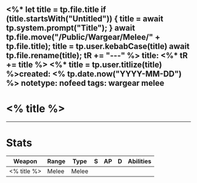 <%*
  let title = tp.file.title
  if (title.startsWith("Untitled")) {
    title = await tp.system.prompt("Title");
  }
  await tp.file.move("/Public/Wargear/Melee/" + tp.file.title);
  title = tp.user.kebabCase(title)
  await tp.file.rename(title);
  tR += "---"
%>
title: <%* tR += title %>
<%* title = tp.user.titlize(title) %>created: <% tp.date.now("YYYY-MM-DD") %>
notetype: nofeed
tags: wargear melee
---

# <% title %>

---

# Stats

| Weapon      | Range | Type  | S   | AP  | D   | Abilities |
| ----------- | ----- | ----- | --- | --- | --- | --------- |
| <% title %> | Melee | Melee |     |     |     |           |